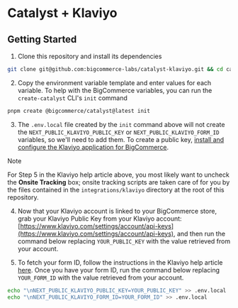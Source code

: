 # Catalyst + Klaviyo

## Getting Started

1. Clone this repository and install its dependencies

```bash
git clone git@github.com:bigcommerce-labs/catalyst-klaviyo.git && cd catalyst-klaviyo && pnpm i
```

2. Copy the environment variable template and enter values for each variable. To help with the BigCommerce variables, you can run the `create-catalyst` CLI's `init` command

```bash
pnpm create @bigcommerce/catalyst@latest init
```

3. The `.env.local` file created by the `init` command above will not create the `NEXT_PUBLIC_KLAVIYO_PUBLIC_KEY` or `NEXT_PUBLIC_KLAVIYO_FORM_ID` variables, so we'll need to add them. To create a public key, [install and configure the Klaviyo application for BigCommerce](https://help.klaviyo.com/hc/en-us/articles/115005082547).

> [!NOTE]
> For Step 5 in the Klaviyo help article above, you most likely want to uncheck the **Onsite Tracking** box; onsite tracking scripts are taken care of for you by the files contained in the `integrations/klaviyo` directory at the root of this repository.

4. Now that your Klaviyo account is linked to your BigCommerce store, grab your Klaviyo Public Key from your Klaviyo account: [https://www.klaviyo.com/settings/account/api-keys](https://www.klaviyo.com/settings/account/api-keys), and then run the command below replacing `YOUR_PUBLIC_KEY` with the value retrieved from your account.

5. To fetch your form ID, follow the instructions in the Klaviyo help article [here](https://help.klaviyo.com/hc/en-us/articles/360006897412#01H7ZC0C6Q5HPPB0DQKTNBHGRX). Once you have your form ID, run the command below replacing `YOUR_FORM_ID` with the value retrieved from your account.

```bash
echo "\nNEXT_PUBLIC_KLAVIYO_PUBLIC_KEY=YOUR_PUBLIC_KEY" >> .env.local
echo "\nNEXT_PUBLIC_KLAVIYO_FORM_ID=YOUR_FORM_ID" >> .env.local
```
